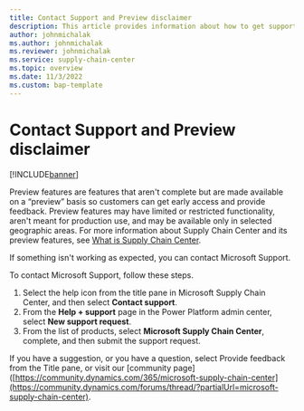 ```yaml
---
title: Contact Support and Preview disclaimer
description: This article provides information about how to get support during Microsoft Supply Chain Center's preview.
author: johnmichalak
ms.author: johnmichalak
ms.reviewer: johnmichalak
ms.service: supply-chain-center
ms.topic: overview
ms.date: 11/3/2022
ms.custom: bap-template
---
```


# Contact Support and Preview disclaimer 

[!INCLUDE[banner](../includes/banner.md)]

Preview features are features that aren't complete but are made available on a “preview” basis so customers can get early access and provide feedback. Preview features may have limited or restricted functionality, aren't meant for production use, and may be available only in selected geographic areas. For more information about Supply Chain Center and its preview features, see [What is Supply Chain Center](../troubleshoot-faqs/product-faqs.md).

If something isn't working as expected, you can contact Microsoft Support.

To contact Microsoft Support, follow these steps.

1. Select the help icon from the title pane in Microsoft Supply Chain Center, and then select **Contact support**. 
1. From the **Help + support** page in the Power Platform admin center, select **New support request**.
1. From the list of products, select **Microsoft Supply Chain Center**, complete, and then submit the support request.

If you have a suggestion, or you have a question, select Provide feedback from the Title pane, or visit our [community page]([https://community.dynamics.com/365/microsoft-supply-chain-center](https://community.dynamics.com/forums/thread/?partialUrl=microsoft-supply-chain-center).
